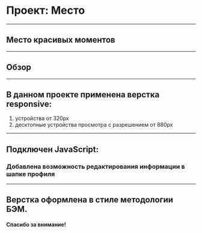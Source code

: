 # Проект: Место

---

## Место красивых моментов

---

## Обзор

---

## В данном проекте применена верстка responsive:

1. устройства от 320px
2. десктопные устройства просмотра с разрешением от 880px

---

## Подключен JavaScript:

### Добавлена возможность редактирования информации в шапке профиля

---

## Верстка оформлена в стиле методологии БЭМ.

#### Спасибо за внимание!
